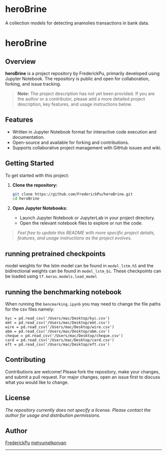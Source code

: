 # heroBrine
A collection models for detecting anamolies transactions in bank data.
# heroBrine

## Overview

**heroBrine** is a project repository by FrederickPu, primarily developed using Jupyter Notebook. The repository is public and open for collaboration, forking, and issue tracking.

> **Note:** The project description has not yet been provided. If you are the author or a contributor, please add a more detailed project description, key features, and usage instructions below.

## Features

- Written in Jupyter Notebook format for interactive code execution and documentation.
- Open-source and available for forking and contributions.
- Supports collaborative project management with GitHub issues and wiki.

## Getting Started

To get started with this project:

1. **Clone the repository:**
    ```bash
    git clone https://github.com/FrederickPu/heroBrine.git
    cd heroBrine
    ```

2. **Open Jupyter Notebooks:**
    - Launch Jupyter Notebook or JupyterLab in your project directory.
    - Open the relevant notebook files to explore or run the code.


> _Feel free to update this README with more specific project details, features, and usage instructions as the project evolves._

## running pretrained checkpoints

model weights for the lstm model can be found in `model_lstm.h5` and the bidirectional weights can be found in `model_lstm_bi`. These checkpoints can be loaded using `tf.keras.models.load_model`

## running the benchmarking notebook

When running the `bencmarking.ipynb` you may need to change the file paths for the csv files namely:
```
kyc = pd.read_csv('/Users/mac/Desktop/kyc.csv')
emt = pd.read_csv('/Users/mac/Desktop/emt.csv')
wire = pd.read_csv('/Users/mac/Desktop/wire.csv')
abm = pd.read_csv('/Users/mac/Desktop/abm.csv')
cheque = pd.read_csv('/Users/mac/Desktop/cheque.csv')
card = pd.read_csv('/Users/mac/Desktop/card.csv')
eft = pd.read_csv('/Users/mac/Desktop/eft.csv')
```

## Contributing

Contributions are welcome! Please fork the repository, make your changes, and submit a pull request. For major changes, open an issue first to discuss what you would like to change.

## License

_The repository currently does not specify a license. Please contact the author for usage and distribution permissions._

## Author

[FrederickPu](https://github.com/FrederickPu)
[metyumelkonyan](https://github.com/metyumelkonyan)

---
